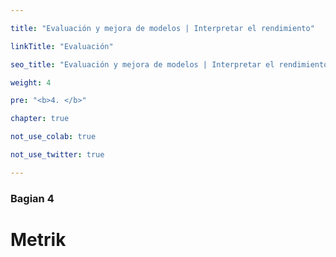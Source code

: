 ```yaml
---

title: "Evaluación y mejora de modelos | Interpretar el rendimiento"

linkTitle: "Evaluación"

seo_title: "Evaluación y mejora de modelos | Interpretar el rendimiento"

weight: 4

pre: "<b>4. </b>"

chapter: true

not_use_colab: true

not_use_twitter: true

---
```


### Bagian 4



# Metrik



